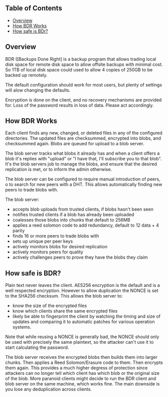 ## Table of Contents

- [Overview](#overview)
- [How BDR Works](#how-bdr-works)
- [How safe is BDr?](#how-safe-is-BDR)

## Overview

BDR ([Backups Done Right] is a backup program that allows trading local disk space for remote disk space to allow offsite backups with minimal cost.  So 1TB of local disk space could used to allow 4 copies of 250GB to be backed up remotely.

The default configuration should work for most users, but plenty of settings will alow changing the defaults.

Encryption is done on the client, and no recovery mechanisms are provided for.  Loss of the password results in loss of data.  Please act accordingly.

## How BDR Works

Each client finds any new, changed, or deleted files in any of the configured directories.  The updated files are checksummed, encrypted into blobs, and checksummed again.  Blobs are queued for upload to a blob server.

The blob server tracks what blobs it already has and when a client offers a blob it's replies with "upload" or "I have that, I'll subscribe you to that blob".  It's the blob servers job to manage the blobs, and ensure that the desired replication is met, or to inform the admin otherwise.

The blob server can be configured to require manual introduction of peers, o to search for new peers with a DHT.  This allows automatically finding new peers to trade blobs with.

The blob server:
- accepts blob uploads from trusted clients, if blobs hasn't been seen
- notifies trusted clients if a blob has already been uploaded
- coalesses those blobs into chunks that default to 256MB
- applies a reed solomon code to add redundancy, default to 12 data + 4 parity
- finds 16 or more peers to trade blobs with
- sets up unique per peer keys
- actively monitors blobs for desired replication
- actively monitors peers for quality
- actively challenges peers to prove they have the blobs they claim

## How safe is BDR?

Plain text never leaves the client.  AES256 encryption is the default and is a well respected encryption.  However to allow duplication the NONCE is set to the SHA256 checksum.  This allows the blob server to:
* know the size of the encrypted files
* know which clients share the same encrypted files
* likely be able to fingerprint the client by watching the timing and size of updates and comparing it to automatic patches for various operation systems.

Note that while reusing a NONCE is generally bad, the NONCE should only be used with precisely the same plaintext, so the attacker can't use it to start calculating the password.

The blob server receives the encrypted blobs then builds them into larger chunks.  Then applies a Reed Solomon/Erasure code to them.  Then encrypts them again.  This provides a much higher degress of protection since attackers can no longer tell which client has which blob or the original size of the blob.  More paranoid clients might decide to run the BDR client and blob server on the same machine, which works fine.  The main downside is you lose any deduplication across clients.




